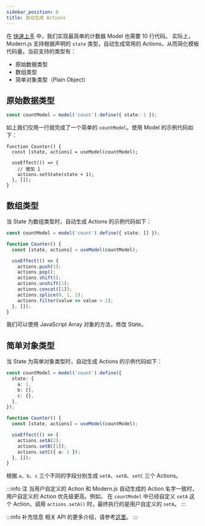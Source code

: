 ```yaml
---
sidebar_position: 6
title: 自动生成 Actions
---
```


在 [快速上手](/docs/guides/features/model/quick-start) 中，我们实现最简单的计数器 Model 也需要 10 行代码。
实际上，Modern.js 支持根据声明的 `state` 类型，自动生成常用的 Actions，从而简化模板代码量。当前支持的类型有：

- 原始数据类型
- 数组类型
- 简单对象类型（Plain Object）

## 原始数据类型

```ts
const countModel = model('count').define({ state: 1 });
```

如上我们仅用一行就完成了一个简单的 `countModel`。使用 Model 的示例代码如下：

```tsx
function Counter() {
  const [state, actions] = useModel(countModel);

  useEffect(() => {
    // 增加 1
    actions.setState(state + 1);
  }, []);
}
```

## 数组类型

当 State 为数组类型时，自动生成 Actions 的示例代码如下：

```ts
const countModel = model('count').define({ state: [] });

function Counter() {
  const [state, actions] = useModel(countModel);

  useEffect(() => {
    actions.push(1);
    actions.pop();
    actions.shift();
    actions.unshift(1);
    actions.concat([1]);
    actions.splice(0, 1, 2);
    actions.filter(value => value > 1);
  }, []);
}
```

我们可以使用 JavaScript Array 对象的方法，修改 State。

## 简单对象类型

当 State 为简单对象类型时，自动生成 Actions 的示例代码如下：

```ts
const countModel = model('count').define({
  state: {
    a: 1,
    b: [],
    c: {},
  },
});

function Counter() {
  const [state, actions] = useModel(countModel);

  useEffect(() => {
    actions.setA(2);
    actions.setB([1]);
    actions.setC({ a: 1 });
  }, []);
}
```

根据 `a`、`b`、`c` 三个不同的字段分别生成 `setA`、`setB`、`setC` 三个 Actions。

:::info 注
当用户自定义的 Action 和 Modern.js 自动生成的 Action 名字一致时，用户自定义的 Action 优先级更高。例如，
在 `countModel` 中已经自定义 `setA` 这个 Action，调用 `actions.setA()` 时，最终执行的是用户自定义的 `setA`。
:::


:::info 补充信息
相关 API 的更多介绍，请参考[这里](/docs/apis/runtime/model/auto-actions)。
:::
